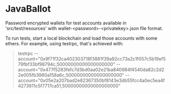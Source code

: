 # JavaBallot

Password encrypted wallets for test accounts available in 'src/test/resources' with wallet-\<password\>-\<privatekey\>.json file format.

To run tests, start a local blockchain and load those accounts with some ethers. For example, using testrpc, that's achieved with:

> testrpc --account="0x9f71f32ca402303718f3881f39a92cc73a2c1f057c5b19ef579fbf33bf98794c,50000000000000000000" --account="0x477f5283fefc7d3bd0aa02e21ba840984f4540da82c2d22e005fb3980a158a6c,50000000000000000000" --account="0x05e2a207bad2e82367350bf8143e3db55fcc4a0ec5ea4f4273611c5f7717ca51,50000000000000000000"


